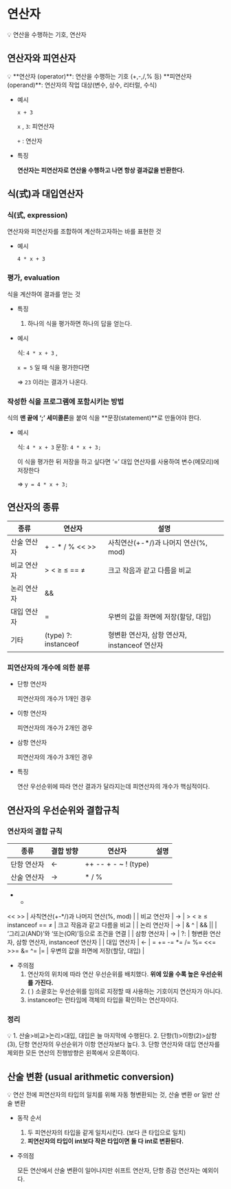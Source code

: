 # 연산자

<aside>
💡 연산을 수행하는 기호, 연산자

</aside>

## 연산자와 피연산자

<aside>
💡 **연산자 (operator)**: 연산을 수행하는 기호 (+,-,/,% 등)
**피연산자 (operand)**: 연산자의 작업 대상(변수, 상수, 리터럴, 수식)

</aside>

- 예시

    `x + 3`

    `x` , `3`: 피연산자

    `+` : 연산자

- 특징

    **연산자는 피연산자로 연산을 수행하고 나면 항상 결과값을 반환한다.**


## 식(式)과 대입연산자

### 식(式, expression)

연산자와 피연산자를 조합하여 계산하고자하는 바를 표현한 것

- 예시

    `4 * x + 3`


### 평가, evaluation

식을 계산하여 결과를 얻는 것

- 특징
    1. 하나의 식을 평가하면 하나의 답을 얻는다.
- 예시

    식: `4 * x + 3` ,

    `x = 5` 일 때 식을 평가한다면

    ⇒ `23` 이라는 결과가 나온다.


### 작성한 식을 프로그램에 포함시키는 방법

식의 **맨 끝에 ‘;’ 세미콜론**을 붙여 식을 **문장(statement)**로 만들어야 한다.

- 예시

    식: `4 * x + 3`
    문장: `4 * x + 3;`

    이 식을 평가한 뒤 저장을 하고 싶다면
    ‘=’ 대입 연산자를 사용하여 변수(메모리)에 저장한다

    ⇒ `y = 4 * x + 3;`


## 연산자의 종류

| 종류 | 연산자 | 설명 |
| --- | --- | --- |
| 산술 연산자 | + - * / % << >> | 사칙연산(+-*/)과 나머지 연산(%, mod) |
| 비교 연산자 | > < ≥ ≤ == ≠ | 크고 작음과 같고 다름을 비교 |
| 논리 연산자 | && || ! & | ^ ~ | ‘그리고(AND)’와 ‘또는(OR)’등으로 조건을 연결 |
| 대입 연산자 | = | 우변의 값을 좌면에 저장(할당, 대입) |
| 기타 | (type) ?: instanceof | 형변환 연산자, 삼항 연산자, instanceof 연산자 |

### 피연산자의 개수에 의한 분류

- 단항 연산자

    피연산자의 개수가 1개인 경우

- 이항 연산자

    피연산자의 개수가 2개인 경우

- 삼항 연산자

    피연산자의 개수가 3개인 경우

- 특징

    연산 우선순위에 따라 연산 결과가 달라지는데 피연산자의 개수가 핵심적이다.


## 연산자의 우선순위와 결합규칙

### 연산자의 결합 규칙

| 종류 | 결합 방향 | 연산자 | 설명 |
| --- | --- | --- | --- |
| 단항 연산자 | ← | ++ -- + - ~ ! (type) |  |
| 산술 연산자 | → | * / %
+ -
<< >> | 사칙연산(+-*/)과 나머지 연산(%, mod) |
| 비교 연산자 | → | > < ≥ ≤ instanceof
== ≠ | 크고 작음과 같고 다름을 비교 |
| 논리 연산자 | → | &
^
|
&&
|| | ‘그리고(AND)’와 ‘또는(OR)’등으로 조건을 연결 |
| 삼항 연산자 | → | ?: | 형변환 연산자, 삼항 연산자, instanceof 연산자 |
| 대입 연산자 | ← | = += -= *= /= %= <<= >>= &= ^= |= | 우변의 값을 좌면에 저장(할당, 대입) |
- 주의점
    1. 연산자의 위치에 따라 연산 우선순위를 배치했다.
    **위에 있을 수록 높은 우선순위를 가진다.**
    2. ( ) 소괄호는 우선순위를 임의로 지정할 때 사용하는 기호이지 연산자가 아니다.
    3. instanceof는 런타임에 객체의 타입을 확인하는 연산자이다.

### 정리

<aside>
💡 1. 산술>비교>논리>대입, 대입은 늘 마지막에 수행된다.
2. 단항(1)>이항(2)>삼항(3), 단항 연산자의 우선순위가 이항 연산자보다 높다.
3. 단항 연산자와 대입 연산자를 제외한 모든 연산의 진행방향은 왼쪽에서 오른쪽이다.

</aside>

## 산술 변환 (usual arithmetic conversion)

<aside>
💡 연산 전에 피연산자의 타입의 일치를 위해 자동 형변환되는 것, 산술 변환 or 일반 산술 변환

</aside>

- 동작 순서
    1. 두 피연산자의 타입을 같게 일치시킨다. (보다 큰 타입으로 일치)
    2. **피연산자의 타입이 int보다 작은 타입이면 둘 다 int로 변환된다.**
- 주의점

    모든 연산에서 산술 변환이 일어나지만 쉬프트 연산자, 단항 증감 연산자는 예외이다.

